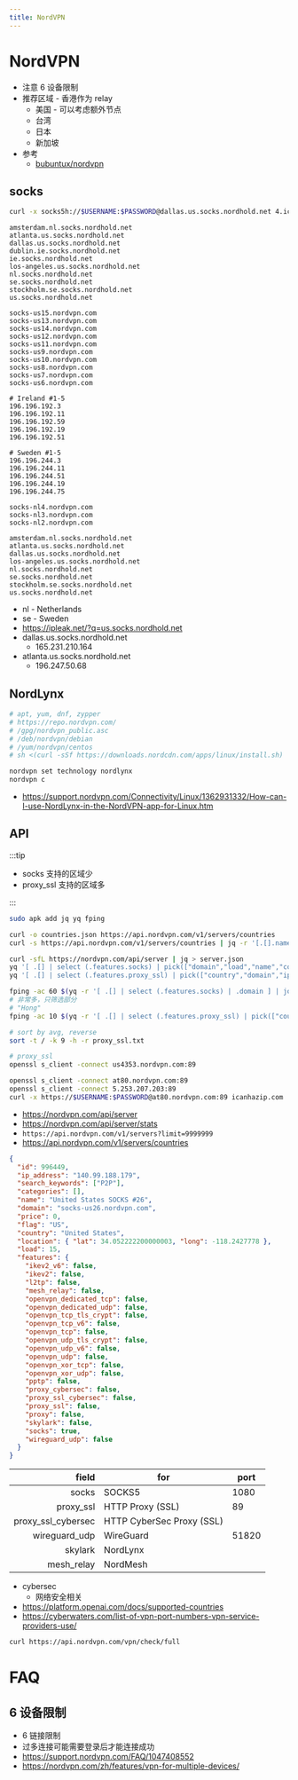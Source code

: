 ```yaml
---
title: NordVPN
---
```


# NordVPN

- 注意 6 设备限制
- 推荐区域 - 香港作为 relay
  - 美国 - 可以考虑额外节点
  - 台湾
  - 日本
  - 新加坡
- 参考
  - [bubuntux/nordvpn](https://github.com/bubuntux/nordvpn)

## socks

```bash
curl -x socks5h://$USERNAME:$PASSWORD@dallas.us.socks.nordhold.net 4.icanhazip.com
```

```
amsterdam.nl.socks.nordhold.net
atlanta.us.socks.nordhold.net
dallas.us.socks.nordhold.net
dublin.ie.socks.nordhold.net
ie.socks.nordhold.net
los-angeles.us.socks.nordhold.net
nl.socks.nordhold.net
se.socks.nordhold.net
stockholm.se.socks.nordhold.net
us.socks.nordhold.net

socks-us15.nordvpn.com
socks-us13.nordvpn.com
socks-us14.nordvpn.com
socks-us12.nordvpn.com
socks-us11.nordvpn.com
socks-us9.nordvpn.com
socks-us10.nordvpn.com
socks-us8.nordvpn.com
socks-us7.nordvpn.com
socks-us6.nordvpn.com

# Ireland #1-5
196.196.192.3
196.196.192.11
196.196.192.59
196.196.192.19
196.196.192.51

# Sweden #1-5
196.196.244.3
196.196.244.11
196.196.244.51
196.196.244.19
196.196.244.75

socks-nl4.nordvpn.com
socks-nl3.nordvpn.com
socks-nl2.nordvpn.com

amsterdam.nl.socks.nordhold.net
atlanta.us.socks.nordhold.net
dallas.us.socks.nordhold.net
los-angeles.us.socks.nordhold.net
nl.socks.nordhold.net
se.socks.nordhold.net
stockholm.se.socks.nordhold.net
us.socks.nordhold.net
```

- nl - Netherlands
- se - Sweden
- https://ipleak.net/?q=us.socks.nordhold.net
- dallas.us.socks.nordhold.net
  - 165.231.210.164
- atlanta.us.socks.nordhold.net
  - 196.247.50.68

## NordLynx

```bash
# apt, yum, dnf, zypper
# https://repo.nordvpn.com/
# /gpg/nordvpn_public.asc
# /deb/nordvpn/debian
# /yum/nordvpn/centos
# sh <(curl -sSf https://downloads.nordcdn.com/apps/linux/install.sh)

nordvpn set technology nordlynx
nordvpn c
```

- https://support.nordvpn.com/Connectivity/Linux/1362931332/How-can-I-use-NordLynx-in-the-NordVPN-app-for-Linux.htm

## API

:::tip

- socks 支持的区域少
- proxy_ssl 支持的区域多

:::

```bash
sudo apk add jq yq fping

curl -o countries.json https://api.nordvpn.com/v1/servers/countries
curl -s https://api.nordvpn.com/v1/servers/countries | jq -r '[.[].name] | sort | unique | .[]'

curl -sfL https://nordvpn.com/api/server | jq > server.json
yq '[ .[] | select (.features.socks) | pick(["domain","load","name","country"])] ' server.json
yq '[ .[] | select (.features.proxy_ssl) | pick(["country","domain","ip_address","load"]) | select(.country | contains("Korea","Hong","Japan"))] | sort_by(.domain) ' server.json

fping -ac 60 $(yq -r '[ .[] | select (.features.socks) | .domain ] | join(" ")' server.json) > socks.txt
# 非常多，只筛选部分
# "Hong"
fping -ac 10 $(yq -r '[ .[] | select (.features.proxy_ssl) | pick(["country","domain","ip_address","load"]) | select(.country | contains("Korea","Japan","Taiwan","Singapore")) | .domain ] | join(" ")' server.json) &> proxy_ssl.txt

# sort by avg, reverse
sort -t / -k 9 -h -r proxy_ssl.txt

# proxy_ssl
openssl s_client -connect us4353.nordvpn.com:89

openssl s_client -connect at80.nordvpn.com:89
openssl s_client -connect 5.253.207.203:89
curl -x https://$USERNAME:$PASSWORD@at80.nordvpn.com:89 icanhazip.com
```

- https://nordvpn.com/api/server
- https://nordvpn.com/api/server/stats
- `https://api.nordvpn.com/v1/servers?limit=9999999`
- https://api.nordvpn.com/v1/servers/countries

```json
{
  "id": 996449,
  "ip_address": "140.99.188.179",
  "search_keywords": ["P2P"],
  "categories": [],
  "name": "United States SOCKS #26",
  "domain": "socks-us26.nordvpn.com",
  "price": 0,
  "flag": "US",
  "country": "United States",
  "location": { "lat": 34.052222200000003, "long": -118.2427778 },
  "load": 15,
  "features": {
    "ikev2_v6": false,
    "ikev2": false,
    "l2tp": false,
    "mesh_relay": false,
    "openvpn_dedicated_tcp": false,
    "openvpn_dedicated_udp": false,
    "openvpn_tcp_tls_crypt": false,
    "openvpn_tcp_v6": false,
    "openvpn_tcp": false,
    "openvpn_udp_tls_crypt": false,
    "openvpn_udp_v6": false,
    "openvpn_udp": false,
    "openvpn_xor_tcp": false,
    "openvpn_xor_udp": false,
    "pptp": false,
    "proxy_cybersec": false,
    "proxy_ssl_cybersec": false,
    "proxy_ssl": false,
    "proxy": false,
    "skylark": false,
    "socks": true,
    "wireguard_udp": false
  }
}
```

|              field | for                       | port  |
| -----------------: | ------------------------- | ----- |
|              socks | SOCKS5                    | 1080  |
|          proxy_ssl | HTTP Proxy (SSL)          | 89    |
| proxy_ssl_cybersec | HTTP CyberSec Proxy (SSL) |
|      wireguard_udp | WireGuard                 | 51820 |
|            skylark | NordLynx                  |
|         mesh_relay | NordMesh                  |

- cybersec
  - 网络安全相关
- https://platform.openai.com/docs/supported-countries
- https://cyberwaters.com/list-of-vpn-port-numbers-vpn-service-providers-use/

```bash
curl https://api.nordvpn.com/vpn/check/full
```

# FAQ

## 6 设备限制

- 6 链接限制
- 过多连接可能需要登录后才能连接成功
- https://support.nordvpn.com/FAQ/1047408552
- https://nordvpn.com/zh/features/vpn-for-multiple-devices/
